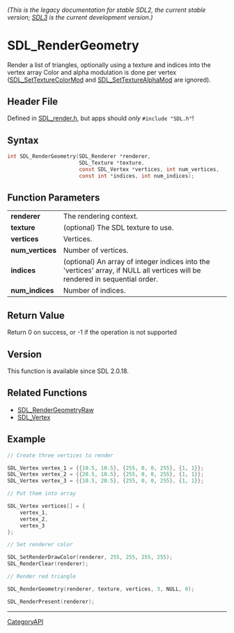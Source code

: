###### (This is the legacy documentation for stable SDL2, the current stable version; [SDL3](https://wiki.libsdl.org/SDL3/) is the current development version.)
# SDL_RenderGeometry

Render a list of triangles, optionally using a texture and indices into the vertex array Color and alpha modulation is done per vertex ([SDL_SetTextureColorMod](SDL_SetTextureColorMod) and [SDL_SetTextureAlphaMod](SDL_SetTextureAlphaMod) are ignored).

## Header File

Defined in [SDL_render.h](https://github.com/libsdl-org/SDL/blob/SDL2/include/SDL_render.h), but apps should _only_ `#include "SDL.h"`!

## Syntax

```c
int SDL_RenderGeometry(SDL_Renderer *renderer,
                       SDL_Texture *texture,
                       const SDL_Vertex *vertices, int num_vertices,
                       const int *indices, int num_indices);

```

## Function Parameters

|                      |                                                                                                                              |
| -------------------- | ---------------------------------------------------------------------------------------------------------------------------- |
| **renderer**         | The rendering context.                                                                                                       |
| **texture**          | (optional) The SDL texture to use.                                                                                           |
| **vertices**         | Vertices.                                                                                                                    |
| **num_vertices**     | Number of vertices.                                                                                                          |
| **indices**          | (optional) An array of integer indices into the 'vertices' array, if NULL all vertices will be rendered in sequential order. |
| **num_indices**      | Number of indices.                                                                                                           |

## Return Value

Return 0 on success, or -1 if the operation is not supported

## Version

This function is available since SDL 2.0.18.

## Related Functions

* [SDL_RenderGeometryRaw](SDL_RenderGeometryRaw)
* [SDL_Vertex](SDL_Vertex)


## Example

```c
// Create three vertices to render

SDL_Vertex vertex_1 = {{10.5, 10.5}, {255, 0, 0, 255}, {1, 1}};
SDL_Vertex vertex_2 = {{20.5, 10.5}, {255, 0, 0, 255}, {1, 1}};
SDL_Vertex vertex_3 = {{10.5, 20.5}, {255, 0, 0, 255}, {1, 1}};

// Put them into array

SDL_Vertex vertices[] = {
    vertex_1,
    vertex_2,
    vertex_3
};

// Set renderer color

SDL_SetRenderDrawColor(renderer, 255, 255, 255, 255);
SDL_RenderClear(renderer);

// Render red triangle

SDL_RenderGeometry(renderer, texture, vertices, 3, NULL, 0);

SDL_RenderPresent(renderer);

```

----
[CategoryAPI](CategoryAPI)

